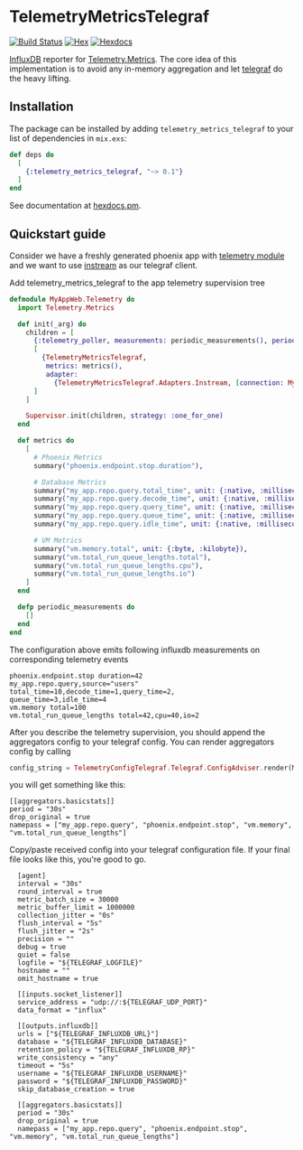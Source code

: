 # TelemetryMetricsTelegraf
[![Build Status](https://travis-ci.com/mugimaru73/telemetry_metrics_telegraf.svg?token=XqLiJkbfAM2pqzZCdHyr&branch=master)](https://travis-ci.com/mugimaru73/telemetry_metrics_telegraf)
[![Hex](https://img.shields.io/hexpm/v/telemetry_metrics_telegraf.svg)](https://hex.pm/packages/telemetry_metrics_telegraf)
[![Hexdocs](https://img.shields.io/badge/hex-docs-blue.svg?style=flat)](https://hexdocs.pm/telemetry_metrics_telegraf)

[InfluxDB](https://www.influxdata.com/) reporter for [Telemetry.Metrics](https://github.com/beam-telemetry/telemetry_metrics).
The core idea of this implementation is to avoid any in-memory aggregation and let [telegraf](https://www.influxdata.com/time-series-platform/telegraf) do the heavy lifting.

## Installation

The package can be installed by adding `telemetry_metrics_telegraf` to your list of dependencies in `mix.exs`:

```elixir
def deps do
  [
    {:telemetry_metrics_telegraf, "~> 0.1"}
  ]
end
```

See documentation at [hexdocs.pm](https://hexdocs.pm/telemetry_metrics_telegraf).

## Quickstart guide

Consider we have a freshly generated phoenix app with [telemetry module](https://github.com/phoenixframework/phoenix/blob/master/installer/templates/phx_web/telemetry.ex) and we want to use [instream](https://github.com/mneudert/instream) as our telegraf client.

Add telemetry_metrics_telegraf to the app telemetry supervision tree
```elixir
defmodule MyAppWeb.Telemetry do
  import Telemetry.Metrics

  def init(_arg) do
    children = [
      {:telemetry_poller, measurements: periodic_measurements(), period: 10_000},
      [
        {TelemetryMetricsTelegraf,
         metrics: metrics(),
         adapter:
           {TelemetryMetricsTelegraf.Adapters.Instream, [connection: MyApp.InstreamConnection]}}
      ]
    ]

    Supervisor.init(children, strategy: :one_for_one)
  end

  def metrics do
    [
      # Phoenix Metrics
      summary("phoenix.endpoint.stop.duration"),

      # Database Metrics
      summary("my_app.repo.query.total_time", unit: {:native, :millisecond}, tags: [:source]),
      summary("my_app.repo.query.decode_time", unit: {:native, :millisecond}, tags: [:source]),
      summary("my_app.repo.query.query_time", unit: {:native, :millisecond}, tags: [:source]),
      summary("my_app.repo.query.queue_time", unit: {:native, :millisecond}, tags: [:source]),
      summary("my_app.repo.query.idle_time", unit: {:native, :millisecond}, tags: [:source]),

      # VM Metrics
      summary("vm.memory.total", unit: {:byte, :kilobyte}),
      summary("vm.total_run_queue_lengths.total"),
      summary("vm.total_run_queue_lengths.cpu"),
      summary("vm.total_run_queue_lengths.io")
    ]
  end

  defp periodic_measurements do
    []
  end
end
```

The configuration above emits following influxdb measurements on corresponding telemetry events

```
phoenix.endpoint.stop duration=42
my_app.repo.query,source="users" total_time=10,decode_time=1,query_time=2,
queue_time=3,idle_time=4
vm.memory total=100
vm.total_run_queue_lengths total=42,cpu=40,io=2
```

After you describe the telemetry supervision, you should append the aggregators config to your telegraf config.
You can render aggregators config by calling

```elixir
config_string = TelemetryConfigTelegraf.Telegraf.ConfigAdviser.render(MyAppWeb.Telemetry.metrics(), options_kw)
```

you will get something like this:

```
[[aggregators.basicstats]]
period = "30s"
drop_original = true
namepass = ["my_app.repo.query", "phoenix.endpoint.stop", "vm.memory", "vm.total_run_queue_lengths"]
```

Copy/paste received config into your telegraf configuration file.
If your final file looks like this, you're good to go.

```
  [agent]
  interval = "30s"
  round_interval = true
  metric_batch_size = 30000
  metric_buffer_limit = 1000000
  collection_jitter = "0s"
  flush_interval = "5s"
  flush_jitter = "2s"
  precision = ""
  debug = true
  quiet = false
  logfile = "${TELEGRAF_LOGFILE}"
  hostname = ""
  omit_hostname = true

  [[inputs.socket_listener]]
  service_address = "udp://:${TELEGRAF_UDP_PORT}"
  data_format = "influx"

  [[outputs.influxdb]]
  urls = ["${TELEGRAF_INFLUXDB_URL}"]
  database = "${TELEGRAF_INFLUXDB_DATABASE}"
  retention_policy = "${TELEGRAF_INFLUXDB_RP}"
  write_consistency = "any"
  timeout = "5s"
  username = "${TELEGRAF_INFLUXDB_USERNAME}"
  password = "${TELEGRAF_INFLUXDB_PASSWORD}"
  skip_database_creation = true

  [[aggregators.basicstats]]
  period = "30s"
  drop_original = true
  namepass = ["my_app.repo.query", "phoenix.endpoint.stop", "vm.memory", "vm.total_run_queue_lengths"]
```